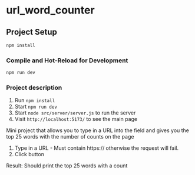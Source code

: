 # url_word_counter

## Project Setup

```sh
npm install
```

### Compile and Hot-Reload for Development

```sh
npm run dev
```

### Project description

1. Run ```npm install```
2. Start ```npm run dev```
3. Start ```node src/server/server.js``` to run the server
4. Visit ```http://localhost:5173/``` to see the main page

Mini project that allows you to type in a URL into the field and gives you the top 25 words with the number of counts on the page

1. Type in a URL - Must contain https:// otherwise the request will fail.
2. Click button

Result: Should print the top 25 words with a count
